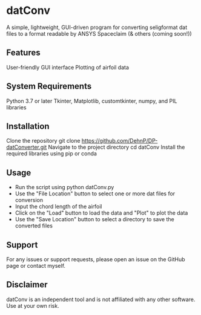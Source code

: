 # datConv
A simple, lightweight, GUI-driven program for converting seligformat dat files to a format readable by ANSYS Spaceclaim (& others (coming soon!))

## Features
User-friendly GUI interface
Plotting of airfoil data
## System Requirements
Python 3.7 or later
Tkinter, Matplotlib, customtkinter, numpy, and PIL libraries
## Installation
Clone the repository git clone https://github.com/DehnP/DP-datConverter.git
Navigate to the project directory cd datConv
Install the required libraries using pip or conda
## Usage
- Run the script using python datConv.py
- Use the "File Location" button to select one or more dat files for conversion
- Input the chord length of the airfoil
- Click on the "Load" button to load the data and "Plot" to plot the data
- Use the "Save Location" button to select a directory to save the converted files
## Support
For any issues or support requests, please open an issue on the GitHub page or contact myself.

## Disclaimer
datConv is an independent tool and is not affiliated with any other software. Use at your own risk.